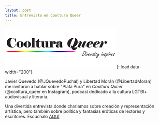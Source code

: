 ```yaml
---
layout: post
title: Entrevista en Cooltura Queer
---
```


![Logotipo Cooltura Queer](/assets/img/CQ-logo.png){:.lead data-width="200"}


Javier Quevedo (@JQuevedoPuchal) y Libertad Morán (@LibertadMoran) me invitaron a hablar sobre "Plata Pura" en *Cooltura Queer* (@cooltura_queer en Instagram),  podcast dedicado a la cultura LGTBI+ audiovisual y literaria. 

Una divertida entrevista donde charlamos sobre creación y representación artística, pero también sobre política y fantasías eróticas de lectores y escritores. Escúchalo [AQUÍ](https://www.spreaker.com/user/coolturaqueer/s02e03-especial-halloween-2021-con-plata)



